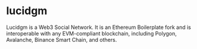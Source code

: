 # lucidgm
Lucidgm is a Web3 Social Network. It is an Ethereum Boilerplate fork  and is interoperable with any EVM-compliant blockchain, including Polygon, Avalanche, Binance Smart Chain, and others.

